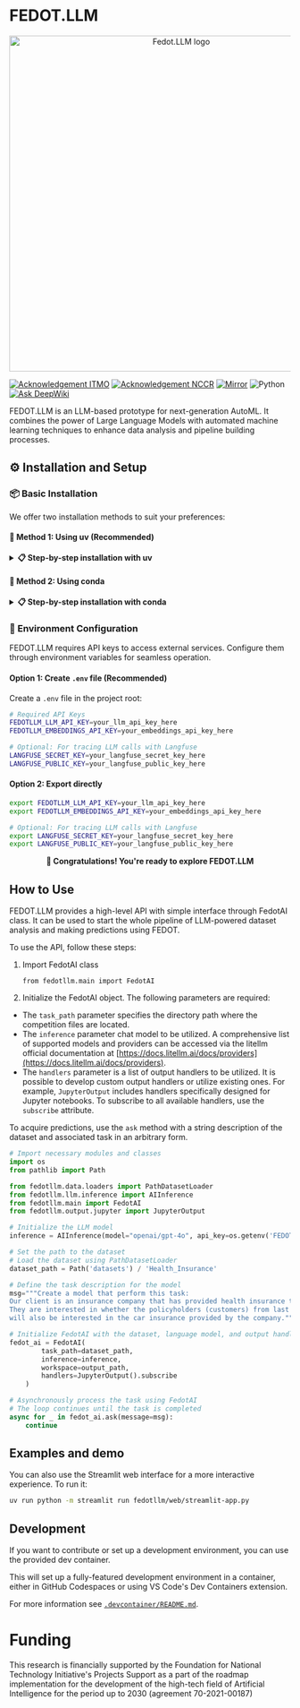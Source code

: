 # FEDOT.LLM

<p align="center">
  <img src="./docs/fedot-llm.png" width="600" title="Fedot.LLM logo">
</p>

[![Acknowledgement ITMO](https://raw.githubusercontent.com/aimclub/open-source-ops/43bb283758b43d75ec1df0a6bb4ae3eb20066323/badges/ITMO_badge.svg)](https://itmo.ru/)
[![Acknowledgement NCCR](https://raw.githubusercontent.com/aimclub/open-source-ops/43bb283758b43d75ec1df0a6bb4ae3eb20066323/badges/NCCR_badge.svg)](https://actcognitive.org/)
[![Mirror](https://img.shields.io/badge/mirror-GitLab-orange)](https://gitlab.actcognitive.org/itmo-nccr-code/fedot-llm)
![Python](https://img.shields.io/badge/python-3.10-blue.svg)
[![Ask DeepWiki](https://deepwiki.com/badge.svg)](https://deepwiki.com/aimclub/FEDOT.LLM)

FEDOT.LLM is an LLM-based prototype for next-generation AutoML. It combines the power of Large Language Models with automated machine learning techniques to enhance data analysis and pipeline building processes.

## ⚙️ Installation and Setup


### 📦 Basic Installation

We offer two installation methods to suit your preferences:


#### 🚀 Method 1: Using uv (Recommended)

<details>
<summary><b>📋 Step-by-step installation with uv</b></summary>

**Step 1: Install uv**

```bash
curl -LsSf https://astral.sh/uv/install.sh | sh
```

**Step 2: Clone the repository**
```bash
git clone https://github.com/aimclub/FEDOT.LLM.git
cd FEDOT.LLM
```

**Step 3: Create and activate virtual environment**
```bash
uv venv --python 3.10
source .venv/bin/activate  # On Unix/macOS
# Or on Windows:
# .venv\Scripts\activate
```

**Step 4: Install dependencies**
```bash
uv sync
```

</details>

#### 🐍 Method 2: Using conda

<details>
<summary><b>📋 Step-by-step installation with conda</b></summary>

**Step 1: Create conda environment**
```bash
conda create -n FedotLLM python=3.10
conda activate FedotLLM
```

**Step 2: Clone the repository**
```bash
git clone https://github.com/aimclub/FEDOT.LLM.git
cd FEDOT.LLM
```

**Step 3: Install dependencies**
```bash
pip install -e .
```

</details>

### 🔧 Environment Configuration

FEDOT.LLM requires API keys to access external services. Configure them through environment variables for seamless operation.

#### Option 1: Create `.env` file (Recommended)

Create a `.env` file in the project root:

```bash
# Required API Keys
FEDOTLLM_LLM_API_KEY=your_llm_api_key_here
FEDOTLLM_EMBEDDINGS_API_KEY=your_embeddings_api_key_here

# Optional: For tracing LLM calls with Langfuse
LANGFUSE_SECRET_KEY=your_langfuse_secret_key_here
LANGFUSE_PUBLIC_KEY=your_langfuse_public_key_here
```

#### Option 2: Export directly

```bash
export FEDOTLLM_LLM_API_KEY=your_llm_api_key_here
export FEDOTLLM_EMBEDDINGS_API_KEY=your_embeddings_api_key_here

# Optional: For tracing LLM calls with Langfuse
export LANGFUSE_SECRET_KEY=your_langfuse_secret_key_here
export LANGFUSE_PUBLIC_KEY=your_langfuse_public_key_here
```

<div align="center">

**🎉 Congratulations! You're ready to explore FEDOT.LLM**

</div>

## How to Use

FEDOT.LLM provides a high-level API with simple interface through FedotAI class. It can be used to start the whole pipeline of LLM-powered dataset analysis and making predictions using FEDOT.

To use the API, follow these steps:

1. Import FedotAI class
   ```
   from fedotllm.main import FedotAI
   ```

2. Initialize the FedotAI object. The following parameters are required:

* The `task_path` parameter specifies the directory path where the competition files are located.
* The `inference` parameter chat model to be utilized. A comprehensive list of supported models and providers can be accessed via the litellm official documentation at [https://docs.litellm.ai/docs/providers](https://docs.litellm.ai/docs/providers).
* The `handlers` parameter is a list of output handlers to be utilized. It is possible to develop custom output handlers or utilize existing ones. For example, `JupyterOutput` includes handlers specifically designed for Jupyter notebooks. To subscribe to all available handlers, use the `subscribe` attribute.

To acquire predictions, use the `ask` method with a string description of the dataset and associated task in an arbitrary form.

```python
# Import necessary modules and classes
import os
from pathlib import Path

from fedotllm.data.loaders import PathDatasetLoader
from fedotllm.llm.inference import AIInference
from fedotllm.main import FedotAI
from fedotllm.output.jupyter import JupyterOutput

# Initialize the LLM model
inference = AIInference(model="openai/gpt-4o", api_key=os.getenv('FEDOTLLM_LLM_API_KEY'))

# Set the path to the dataset
# Load the dataset using PathDatasetLoader
dataset_path = Path('datasets') / 'Health_Insurance'

# Define the task description for the model
msg="""Create a model that perform this task:
Our client is an insurance company that has provided health insurance to its customers.
They are interested in whether the policyholders (customers) from last year
will also be interested in the car insurance provided by the company."""

# Initialize FedotAI with the dataset, language model, and output handlers
fedot_ai = FedotAI(
        task_path=dataset_path,
        inference=inference,
        workspace=output_path,
        handlers=JupyterOutput().subscribe
    )

# Asynchronously process the task using FedotAI
# The loop continues until the task is completed
async for _ in fedot_ai.ask(message=msg):
    continue
```

## Examples and demo

You can also use the Streamlit web interface for a more interactive experience. To run it:

```zsh
uv run python -m streamlit run fedotllm/web/streamlit-app.py
```

## Development

If you want to contribute or set up a development environment, you can use the provided dev container.

This will set up a fully-featured development environment in a container, either in GitHub Codespaces or using VS Code's Dev Containers extension.

For more information see [`.devcontainer/README.md`](.devcontainer/README.md).

Funding
=======

This research is financially supported by the Foundation for
National Technology Initiative's Projects Support as a part of the roadmap
implementation for the development of the high-tech field of
Artificial Intelligence for the period up to 2030 (agreement 70-2021-00187)